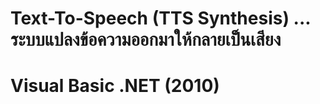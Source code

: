# Text-To-Speech (TTS Synthesis) ... ระบบแปลงข้อความออกมาให้กลายเป็นเสียง
# Visual Basic .NET (2010)
